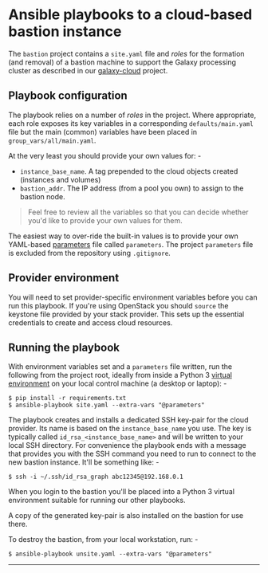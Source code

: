 # Ansible playbooks to a cloud-based bastion instance
The `bastion` project contains a `site.yaml` file and _roles_
for the formation (and removal) of a bastion machine to support the
Galaxy processing cluster as described in our [galaxy-cloud] project.

## Playbook configuration
The playbook relies on a number of _roles_ in the project. Where appropriate,
each role exposes its key variables in a corresponding `defaults/main.yaml`
file but the main (common) variables have been placed in
`group_vars/all/main.yaml`.

At the very least you should provide your own values for: -

-   `instance_base_name`. A tag prepended to the cloud objects created
    (instances and volumes)
-   `bastion_addr`. The IP address (from a pool you own) to assign to the
    bastion node.

>   Feel free to review all the variables so that you can decide whether
    you'd like to provide your own values for them.  

The easiest way to over-ride the built-in values is to provide your
own YAML-based [parameters] file called `parameters`. The project `parameters`
file is excluded from the repository using `.gitignore`.

## Provider environment
You will need to set provider-specific environment variables before you
can run this playbook. If you're using OpenStack you should `source` the
keystone file provided by your stack provider. This sets up the essential
credentials to create and access cloud resources.
    
## Running the playbook
With environment variables set and a `parameters` file written,
run the following from the project root, ideally from inside a Python 3
[virtual environment] on your local control machine (a desktop or laptop): -

    $ pip install -r requirements.txt
    $ ansible-playbook site.yaml --extra-vars "@parameters"

The playbook creates and installs a dedicated SSH key-pair for the cloud
provider. Its name is based on the `instance_base_name` you use. The key is
typically called `id_rsa_<instance_base_name>` and will be written to
your local SSH directory. For convenience the playbook ends with a message
that provides you with the SSH command you need to run to connect to the
new bastion instance. It'll be something like: -

    $ ssh -i ~/.ssh/id_rsa_graph abc12345@192.168.0.1

When you login to the bastion you'll be placed into a Python 3
virtual environment suitable for running our other playbooks.

A copy of the generated key-pair is also installed on the bastion for use
there.

To destroy the bastion, from your local workstation, run: -

    $ ansible-playbook unsite.yaml --extra-vars "@parameters"

---

[galaxy-cloud]: https://github.com/InformaticsMatters/ansible-galaxy-cloud
[parameters]: https://docs.ansible.com/ansible/latest/user_guide/playbooks_variables.html#passing-variables-on-the-command-line
[virtual environment]: https://docs.python.org/3/tutorial/venv.html
